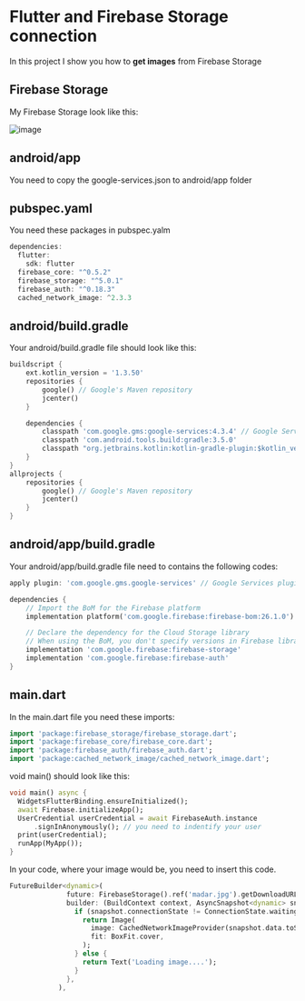 # Flutter and Firebase Storage connection

In this project I show you how to **get images** from Firebase Storage

## Firebase Storage

My Firebase Storage look like this:

![image](https://user-images.githubusercontent.com/57065082/99569536-0b55ad00-29d1-11eb-815e-b321deb051d2.png)

## android/app

You need to copy the google-services.json to android/app folder

## pubspec.yaml

You need these packages in pubspec.yalm

```dart
dependencies:
  flutter:
    sdk: flutter
  firebase_core: "^0.5.2"
  firebase_storage: "^5.0.1"
  firebase_auth: "^0.18.3"
  cached_network_image: ^2.3.3
```

## android/build.gradle

Your android/build.gradle file should look like this:

```dart
buildscript {
    ext.kotlin_version = '1.3.50'
    repositories {
        google() // Google's Maven repository
        jcenter()
    }

    dependencies {
        classpath 'com.google.gms:google-services:4.3.4' // Google Services plugin
        classpath 'com.android.tools.build:gradle:3.5.0'
        classpath "org.jetbrains.kotlin:kotlin-gradle-plugin:$kotlin_version"
    }
}
allprojects {
    repositories {
        google() // Google's Maven repository
        jcenter()
    }
}
```

## android/app/build.gradle

Your android/app/build.gradle file need to contains the following codes:

```dart
apply plugin: 'com.google.gms.google-services' // Google Services plugin
```

```dart
dependencies {
    // Import the BoM for the Firebase platform
    implementation platform('com.google.firebase:firebase-bom:26.1.0')

    // Declare the dependency for the Cloud Storage library
    // When using the BoM, you don't specify versions in Firebase library dependencies
    implementation 'com.google.firebase:firebase-storage'
    implementation 'com.google.firebase:firebase-auth'
}
```

## main.dart

In the main.dart file you need these imports:

```dart
import 'package:firebase_storage/firebase_storage.dart';
import 'package:firebase_core/firebase_core.dart';
import 'package:firebase_auth/firebase_auth.dart';
import 'package:cached_network_image/cached_network_image.dart';
```

void main() should look like this:

```dart
void main() async {
  WidgetsFlutterBinding.ensureInitialized();
  await Firebase.initializeApp();
  UserCredential userCredential = await FirebaseAuth.instance
      .signInAnonymously(); // you need to indentify your user
  print(userCredential);
  runApp(MyApp());
}
```

In your code, where your image would be, you need to insert this code.

```dart
FutureBuilder<dynamic>(
              future: FirebaseStorage().ref('madar.jpg').getDownloadURL(),
              builder: (BuildContext context, AsyncSnapshot<dynamic> snapshot) {
                if (snapshot.connectionState != ConnectionState.waiting) {
                  return Image(
                    image: CachedNetworkImageProvider(snapshot.data.toString()),
                    fit: BoxFit.cover,
                  );
                } else {
                  return Text('Loading image....');
                }
              },
            ),
```
